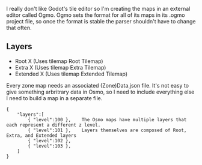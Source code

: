 
I really don't like Godot's tile editor so I'm creating the maps in an external editor called Ogmo. Ogmo sets the format for all of its maps in its .ogmo project file, so once the format is stable the parser shouldn't have to change that often. 

## Layers
- Root X        (Uses tilemap Root Tilemap)
- Extra X       (Uses tilemap Extra Tilemap)
- Extended X    (Uses tilemap Extended Tilemap)

Every zone map needs an associated (Zone)Data.json file. It's not easy to give something arbritrary data in Osmo, so I need to include everything else I need to build a map in a separate file. 

```
{
	"layers":[
		{ "level":100 },    The Osmo maps have multiple layers that each represent a different z level.
		{ "level":101 },    Layers themselves are composed of Root, Extra, and Extended layers
		{ "level":102 },
		{ "level":103 },
	]
}
```

